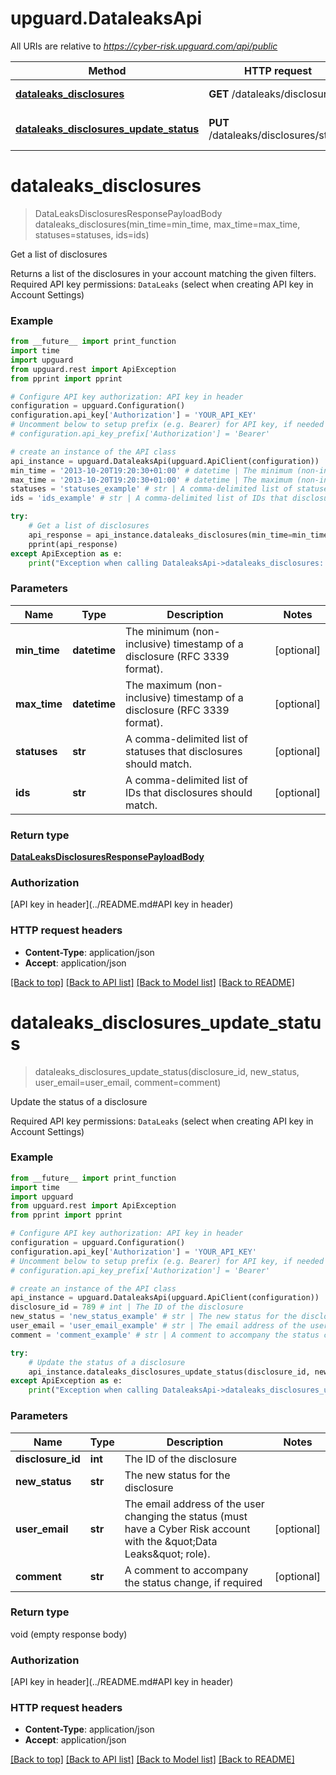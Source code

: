 # upguard.DataleaksApi

All URIs are relative to *https://cyber-risk.upguard.com/api/public*

Method | HTTP request | Description
------------- | ------------- | -------------
[**dataleaks_disclosures**](DataleaksApi.md#dataleaks_disclosures) | **GET** /dataleaks/disclosures | Get a list of disclosures
[**dataleaks_disclosures_update_status**](DataleaksApi.md#dataleaks_disclosures_update_status) | **PUT** /dataleaks/disclosures/status | Update the status of a disclosure


# **dataleaks_disclosures**
> DataLeaksDisclosuresResponsePayloadBody dataleaks_disclosures(min_time=min_time, max_time=max_time, statuses=statuses, ids=ids)

Get a list of disclosures

Returns a list of the disclosures in your account matching the given filters.  Required API key permissions: `DataLeaks` (select when creating API key in Account Settings)

### Example
```python
from __future__ import print_function
import time
import upguard
from upguard.rest import ApiException
from pprint import pprint

# Configure API key authorization: API key in header
configuration = upguard.Configuration()
configuration.api_key['Authorization'] = 'YOUR_API_KEY'
# Uncomment below to setup prefix (e.g. Bearer) for API key, if needed
# configuration.api_key_prefix['Authorization'] = 'Bearer'

# create an instance of the API class
api_instance = upguard.DataleaksApi(upguard.ApiClient(configuration))
min_time = '2013-10-20T19:20:30+01:00' # datetime | The minimum (non-inclusive) timestamp of a disclosure (RFC 3339 format). (optional)
max_time = '2013-10-20T19:20:30+01:00' # datetime | The maximum (non-inclusive) timestamp of a disclosure (RFC 3339 format). (optional)
statuses = 'statuses_example' # str | A comma-delimited list of statuses that disclosures should match. (optional)
ids = 'ids_example' # str | A comma-delimited list of IDs that disclosures should match. (optional)

try:
    # Get a list of disclosures
    api_response = api_instance.dataleaks_disclosures(min_time=min_time, max_time=max_time, statuses=statuses, ids=ids)
    pprint(api_response)
except ApiException as e:
    print("Exception when calling DataleaksApi->dataleaks_disclosures: %s\n" % e)
```

### Parameters

Name | Type | Description  | Notes
------------- | ------------- | ------------- | -------------
 **min_time** | **datetime**| The minimum (non-inclusive) timestamp of a disclosure (RFC 3339 format). | [optional] 
 **max_time** | **datetime**| The maximum (non-inclusive) timestamp of a disclosure (RFC 3339 format). | [optional] 
 **statuses** | **str**| A comma-delimited list of statuses that disclosures should match. | [optional] 
 **ids** | **str**| A comma-delimited list of IDs that disclosures should match. | [optional] 

### Return type

[**DataLeaksDisclosuresResponsePayloadBody**](DataLeaksDisclosuresResponsePayloadBody.md)

### Authorization

[API key in header](../README.md#API key in header)

### HTTP request headers

 - **Content-Type**: application/json
 - **Accept**: application/json

[[Back to top]](#) [[Back to API list]](../README.md#documentation-for-api-endpoints) [[Back to Model list]](../README.md#documentation-for-models) [[Back to README]](../README.md)

# **dataleaks_disclosures_update_status**
> dataleaks_disclosures_update_status(disclosure_id, new_status, user_email=user_email, comment=comment)

Update the status of a disclosure

Required API key permissions: `DataLeaks` (select when creating API key in Account Settings)

### Example
```python
from __future__ import print_function
import time
import upguard
from upguard.rest import ApiException
from pprint import pprint

# Configure API key authorization: API key in header
configuration = upguard.Configuration()
configuration.api_key['Authorization'] = 'YOUR_API_KEY'
# Uncomment below to setup prefix (e.g. Bearer) for API key, if needed
# configuration.api_key_prefix['Authorization'] = 'Bearer'

# create an instance of the API class
api_instance = upguard.DataleaksApi(upguard.ApiClient(configuration))
disclosure_id = 789 # int | The ID of the disclosure
new_status = 'new_status_example' # str | The new status for the disclosure
user_email = 'user_email_example' # str | The email address of the user changing the status (must have a Cyber Risk account with the \"Data Leaks\" role). (optional)
comment = 'comment_example' # str | A comment to accompany the status change, if required (optional)

try:
    # Update the status of a disclosure
    api_instance.dataleaks_disclosures_update_status(disclosure_id, new_status, user_email=user_email, comment=comment)
except ApiException as e:
    print("Exception when calling DataleaksApi->dataleaks_disclosures_update_status: %s\n" % e)
```

### Parameters

Name | Type | Description  | Notes
------------- | ------------- | ------------- | -------------
 **disclosure_id** | **int**| The ID of the disclosure | 
 **new_status** | **str**| The new status for the disclosure | 
 **user_email** | **str**| The email address of the user changing the status (must have a Cyber Risk account with the \&quot;Data Leaks\&quot; role). | [optional] 
 **comment** | **str**| A comment to accompany the status change, if required | [optional] 

### Return type

void (empty response body)

### Authorization

[API key in header](../README.md#API key in header)

### HTTP request headers

 - **Content-Type**: application/json
 - **Accept**: application/json

[[Back to top]](#) [[Back to API list]](../README.md#documentation-for-api-endpoints) [[Back to Model list]](../README.md#documentation-for-models) [[Back to README]](../README.md)


